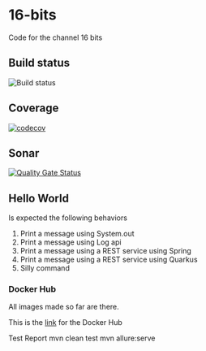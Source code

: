 # 16-bits
Code for the channel 16 bits

## Build status
![Build status](https://github.com/luizgustavocosta/16-bits/workflows/Java%20CI%20with%20Maven/badge.svg) 

## Coverage
[![codecov](https://codecov.io/gh/luizgustavocosta/16-bits/branch/main/graph/badge.svg?token=FZKU9UKRIO)](https://codecov.io/gh/luizgustavocosta/16-bits)

## Sonar
[![Quality Gate Status](https://sonarcloud.io/api/project_badges/measure?project=luizgustavocosta_16-bits&metric=alert_status)](https://sonarcloud.io/dashboard?id=luizgustavocosta_16-bits)

## Hello World
Is expected the following behaviors
1. Print a message using System.out
2. Print a message using Log api
3. Print a message using a REST service using Spring
4. Print a message using a REST service using Quarkus
5. Silly command

### Docker Hub
All images made so far are there.

This is the [link](https://hub.docker.com/u/16bits) for the Docker Hub

Test Report
mvn clean test
mvn allure:serve
